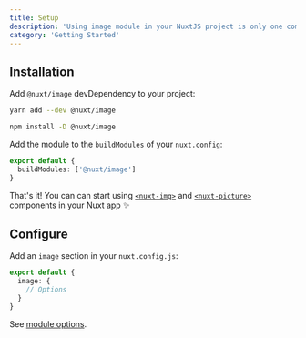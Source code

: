 ```yaml
---
title: Setup
description: 'Using image module in your NuxtJS project is only one command away ✨'
category: 'Getting Started'
---
```


## Installation

Add `@nuxt/image` devDependency to your project:

<code-group>
  <code-block label="Yarn" active>

```bash
yarn add --dev @nuxt/image
```

  </code-block>
  <code-block label="NPM">

```bash
npm install -D @nuxt/image
```

  </code-block>
</code-group>

Add the module to the `buildModules` of your `nuxt.config`:

```ts [nuxt.config.js]
export default {
  buildModules: ['@nuxt/image']
}
```

<alert type="success">

That's it! You can can start using [`<nuxt-img>`](/components/nuxt-img) and [`<nuxt-picture>`](/components/nuxt-picture) components in your Nuxt app ✨

</alert>

## Configure

Add an `image` section in your `nuxt.config.js`:

```ts [nuxt.config.js]
export default {
  image: {
    // Options
  }
}
```

See [module options](/api/options).
